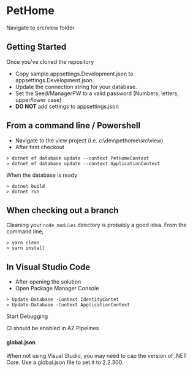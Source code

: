 # PetHome

Navigate to src/view folder. 

## Getting Started

Once you've cloned the repository

- Copy sample.appsettings.Development.json to appsettings.Development.json.
- Update the connection string for your database.
- Set the Seed/ManagerPW to a valid password (Numbers, letters, upper/lower case)
- **DO NOT** add settings to appsettings.json

## From a command line / Powershell

- Navigate to the view project (i.e. c:\dev\pethome\src\view)
- After first checkout
```
> dotnet ef database update --context PetHomeContext
> dotnet ef database update --context ApplicationContext
```

When the database is ready

```
> dotnet build
> dotnet run
```

## When checking out a branch

Cleaning your `node_modules` directory is probably a good idea. From the command line;

```
> yarn clean
> yarn install
```

  
## In Visual Studio Code 

- After opening the solution
- Open Package Manager Console

```
> Update-Database -Context IdentityContet
> Update-Database -Context ApplicationContext
```

  Start Debugging

CI should be enabled in AZ Pipelines

#### global.json

When not using Visual Studio, you may need to cap the version of .NET Core. Use a global.json file to set it to 2.2.300.